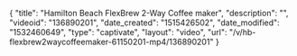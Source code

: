 {
    "title": "Hamilton Beach FlexBrew 2-Way Coffee maker",
    "description": "",
    "videoid": "136890201",
    "date_created": "1515426502",
    "date_modified": "1532460649",
    "type": "captivate",
    "layout": "video",
    "url": "\/v\/hb-flexbrew2waycoffeemaker-61150201-mp4\/136890201"
}